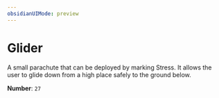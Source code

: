 ```yaml
---
obsidianUIMode: preview
---
```

# Glider

A small parachute that can be deployed by marking Stress. It allows the user to glide down from a high place safely to the ground below.

**Number**: `27`
